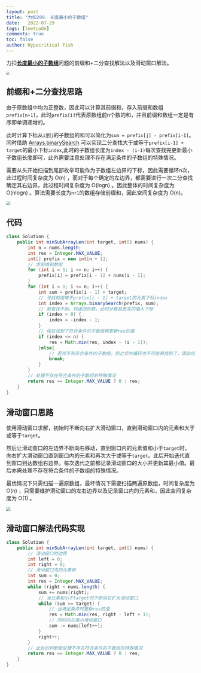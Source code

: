```yaml
---
layout: post
title: "力扣209. 长度最小的子数组"
date:   2022-07-29
tags: [leetcode]
comments: true
toc: false
author: Hypocritical Fish
---
```


力扣[**长度最小的子数组**](https://leetcode.cn/problems/minimum-size-subarray-sum/)问题的前缀和+二分查找解法以及滑动窗口解法。

<!-- more -->

<img src="https://hypofish-crowdfunding.oss-cn-shanghai.aliyuncs.com/myblog/20220729131908.png" style="zoom:50%;" />



## 前缀和+二分查找思路

​		由于原数组中均为正整数，因此可以计算其前缀和，存入前缀和数组`prefix[n+1]`，此时`prefix[i]`代表原数组前n个数的和，并且前缀和数组一定是有序即单调递增的。

​		此时计算下标从`i`到`j`的子数组的和可以简化为`sum = prefix[j] - prefix[i-1]`。同时借助 [Arrays.binarySearch](https://blog.csdn.net/qq_39548700/article/details/113352646) 可以实现二分查找大于或等于`prefix[i-1] + target`的最小下标`index`,此时的子数组长度为`index - (i-1)`每次查找完更新最小子数组长度即可，此外需要注意处理不存在满足条件的子数组的特殊情况。

​		需要从头开始扫描到尾部枚举可能作为子数组左边界的下标，因此需要循环n次，此过程时间复杂度为 O(n) ，而对于每个确定的左边界，都需要进行一次二分查找确定其右边界，此过程时间复杂度为 O(logn) 。因此整体的时间复杂度为 O(nlogn) 。算法需要长度为`n+1`的数组存储前缀和，因此空间复杂度为 O(n)。

<img src="https://hypofish-crowdfunding.oss-cn-shanghai.aliyuncs.com/myblog/20220729135531.png" style="zoom: 67%;" />



## 代码

```java
class Solution {
    public int minSubArrayLen(int target, int[] nums) {
		int n = nums.length;
		int res = Integer.MAX_VALUE;
		int[] prefix = new int[n + 1];
		// 求前缀和数组
		for (int i = 1; i <= n; i++) {
			prefix[i] = prefix[i - 1] + nums[i - 1];
		}
		for (int i = 1; i <= n; i++) {
			int sum = prefix[i - 1] + target;
			// 寻找前缀等于prefix[i - 1] + target的元素下标index
			int index = Arrays.binarySearch(prefix, sum);
			// 若查找不到，则返回负数，此时计算其真实的插入下标
			if (index < 0) {
				index = -index - 1;
			}
			// 保证找到了符合条件的子数组再更新res的值
			if (index <= n) {
				res = Math.min(res, index - (i - 1));
			}else{
                // 若找不到符合条件的子数组，则之后的循环也不可能再找到了，因此结束循环
                break;
            }
		}
		// 处理不存在符合条件的子数组的特殊情况
		return res == Integer.MAX_VALUE ? 0 : res;
    }
}
```





## 滑动窗口思路

​		使用滑动窗口求解，初始时不断向右扩大滑动窗口，直到滑动窗口内的元素和大于或等于`target`。

​		然后让滑动窗口的左边界不断向右移动，直到窗口内的元素值和小于`target`时，向右扩大滑动窗口直到窗口内的元素和再次大于或等于`target`。此后开始迭代直到窗口到达数组右边界。每次迭代之前都记录滑动窗口的大小并更新其最小值。最后亦需处理不存在符合条件的子数组的特殊情况。

​		最优情况下只需扫描一遍原数组，最坏情况下需要扫描两遍原数组，时间复杂度为 O(n) ，只需要维护滑动窗口的左右边界以及记录窗口内的元素和，因此空间复杂度为 O(1) 。

<img src="https://hypofish-crowdfunding.oss-cn-shanghai.aliyuncs.com/myblog/20220729140710.png" style="zoom:67%;" />



## 滑动窗口解法代码实现

```java
class Solution {
    public int minSubArrayLen(int target, int[] nums) {
		// 滑动窗口的边界
		int left = 0;
		int right = 0;
		// 滑动窗口内的元素和
		int sum = 0;
		int res = Integer.MAX_VALUE;
		while (right < nums.length) {
			sum += nums[right];
			// 当元素和小于target时不断向右扩大滑动窗口
			while (sum >= target) {
				// 当满足条件时更新res的值
				res = Math.min(res, right - left + 1);
				// 同时向左缩小滑动窗口
				sum -= nums[left++];
			}
			right++;
		}
		// 此处的判断是处理不存在符合条件的子数组的特殊情况
		return res == Integer.MAX_VALUE ? 0 : res;
    }
}
```

